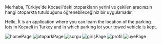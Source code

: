 
Merhaba, Türkiye'de Kocaeli'deki otoparkların yerini ve çekilen aracınızın hangi otoparkta tutulduğunu öğrenebileceğiniz bir uygulamadır.

Hello, İt is an application where you can learn the location of the parking lots in Kocaeli in Turkey and in which parking lot your towed vehicle is kept.





![homePage](https://user-images.githubusercontent.com/87472957/186870830-e53bf53a-9dfa-4fc4-bf96-f8a7f9375079.jpeg)
![otoparkPage](https://user-images.githubusercontent.com/87472957/186870831-65757069-312b-40f0-bbc1-ad3b9c71f6a8.jpeg)
![sorgu](https://user-images.githubusercontent.com/87472957/186870837-46a1f0d0-8b44-4d82-a960-76b427f8ed8c.jpeg)
![girişPage](https://user-images.githubusercontent.com/87472957/186870824-c68a8da0-c0f3-488c-85b9-cc25d16d06ec.jpeg)
![profil](https://user-images.githubusercontent.com/87472957/186870835-d454faa5-e813-4fcc-ae75-18a043953577.jpeg)
![üyePage](https://user-images.githubusercontent.com/87472957/186870838-c3d90469-35c8-4a08-ac7e-233fa6dc2d79.jpeg)

